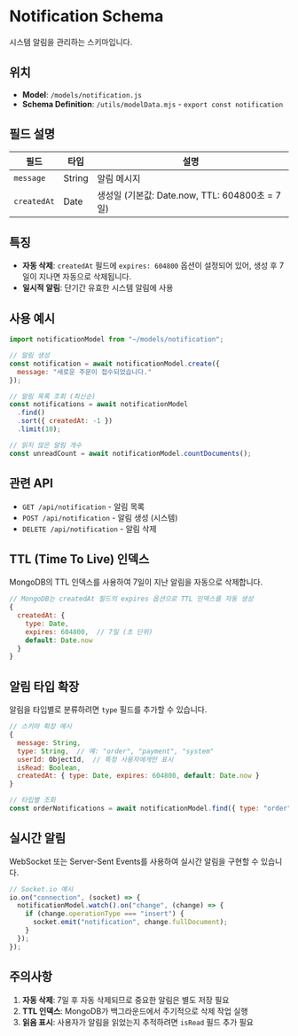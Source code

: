 # Notification Schema

시스템 알림을 관리하는 스키마입니다.

## 위치
- **Model**: `/models/notification.js`
- **Schema Definition**: `/utils/modelData.mjs` - `export const notification`

## 필드 설명

| 필드 | 타입 | 설명 |
|------|------|------|
| `message` | String | 알림 메시지 |
| `createdAt` | Date | 생성일 (기본값: Date.now, TTL: 604800초 = 7일) |

## 특징

- **자동 삭제**: `createdAt` 필드에 `expires: 604800` 옵션이 설정되어 있어, 생성 후 7일이 지나면 자동으로 삭제됩니다.
- **일시적 알림**: 단기간 유효한 시스템 알림에 사용

## 사용 예시

```javascript
import notificationModel from "~/models/notification";

// 알림 생성
const notification = await notificationModel.create({
  message: "새로운 주문이 접수되었습니다."
});

// 알림 목록 조회 (최신순)
const notifications = await notificationModel
  .find()
  .sort({ createdAt: -1 })
  .limit(10);

// 읽지 않은 알림 개수
const unreadCount = await notificationModel.countDocuments();
```

## 관련 API

- `GET /api/notification` - 알림 목록
- `POST /api/notification` - 알림 생성 (시스템)
- `DELETE /api/notification` - 알림 삭제

## TTL (Time To Live) 인덱스

MongoDB의 TTL 인덱스를 사용하여 7일이 지난 알림을 자동으로 삭제합니다.

```javascript
// MongoDB는 createdAt 필드의 expires 옵션으로 TTL 인덱스를 자동 생성
{
  createdAt: {
    type: Date,
    expires: 604800,  // 7일 (초 단위)
    default: Date.now
  }
}
```

## 알림 타입 확장

알림을 타입별로 분류하려면 `type` 필드를 추가할 수 있습니다.

```javascript
// 스키마 확장 예시
{
  message: String,
  type: String,  // 예: "order", "payment", "system"
  userId: ObjectId,  // 특정 사용자에게만 표시
  isRead: Boolean,
  createdAt: { type: Date, expires: 604800, default: Date.now }
}

// 타입별 조회
const orderNotifications = await notificationModel.find({ type: "order" });
```

## 실시간 알림

WebSocket 또는 Server-Sent Events를 사용하여 실시간 알림을 구현할 수 있습니다.

```javascript
// Socket.io 예시
io.on("connection", (socket) => {
  notificationModel.watch().on("change", (change) => {
    if (change.operationType === "insert") {
      socket.emit("notification", change.fullDocument);
    }
  });
});
```

## 주의사항

1. **자동 삭제**: 7일 후 자동 삭제되므로 중요한 알림은 별도 저장 필요
2. **TTL 인덱스**: MongoDB가 백그라운드에서 주기적으로 삭제 작업 실행
3. **읽음 표시**: 사용자가 알림을 읽었는지 추적하려면 `isRead` 필드 추가 필요
